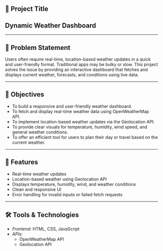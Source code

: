 ## 📌 Project Title
## Dynamic Weather Dashboard

-----------

## 🧩 Problem Statement
Users often require real-time, location-based weather updates in a quick and user-friendly format. Traditional apps may be bulky or slow. This project solves the issue by providing an interactive dashboard that fetches and displays current weather, forecasts, and conditions using live data.

-----------

## 🎯 Objectives
- To build a responsive and user-friendly weather dashboard.
- To fetch and display real-time weather data using OpenWeatherMap API.
- To implement location-based weather updates via the Geolocation API.
- To provide clear visuals for temperature, humidity, wind speed, and general weather conditions.
- To offer an efficient tool for users to plan their day or travel based on the current weather.

-----------

## 🚀 Features
- Real-time weather updates
- Location-based weather using Geolocation API
- Displays temperature, humidity, wind, and weather conditions
- Clean and responsive UI
- Error handling for invalid inputs or failed fetch requests

-----------

## 🛠️ Tools & Technologies
- *Frontend*: HTML, CSS, JavaScript  
- *APIs*:
  - OpenWeatherMap API
  - Geolocation API
